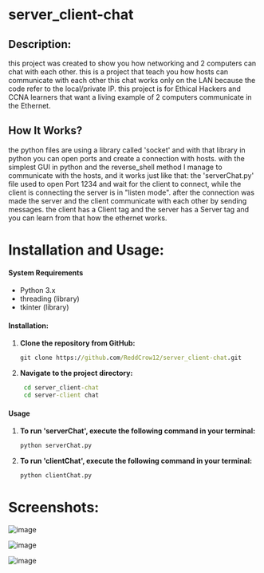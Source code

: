 # server_client-chat

## Description:
this project was created to show you how networking and 2 computers can chat with each other. this is a project that teach you how hosts can communicate with each other
this chat works only on the LAN because the code refer to the local/private IP. this project is for Ethical Hackers and CCNA learners that want a living example
of 2 computers communicate in the Ethernet.

## How It Works?
the python files are using a library called 'socket' and with that library in python you can open ports and create a connection with hosts.
with the simplest GUI in python and the reverse_shell method I manage  to communicate with the hosts, and it works just like that:
the 'serverChat.py' file used to open Port 1234 and wait for the client to connect, while the client is connecting the server is in "listen mode".
after the connection was made the server and the client communicate with each other by sending messages.
the client has a Client tag and the server has a Server tag and you can learn from that how the ethernet works.


# Installation and Usage:

#### System Requirements
- Python 3.x
- threading (library) 
- tkinter (library)

#### Installation:
1. **Clone the repository from GitHub:**
   ```cmd
   git clone https://github.com/ReddCrow12/server_client-chat.git

2. **Navigate to the project directory:**
   ```cmd
    cd server_client-chat
    cd server-client chat

#### Usage 
1. **To run 'serverChat', execute the following command in your terminal:**
   ```cmd
   python serverChat.py

2. **To run 'clientChat', execute the following command in your terminal:**
   ```cmd
   python clientChat.py

# Screenshots:
![image](https://github.com/ReddCrow12/server_client-chat/assets/173953884/ead4b9e7-ace5-40e4-922b-4893211150da)

![image](https://github.com/ReddCrow12/server_client-chat/assets/173953884/fa7885bc-5050-4240-ae7c-88d46fdf8593)

![image](https://github.com/ReddCrow12/server_client-chat/assets/173953884/22facc16-65f6-43b3-9d15-9f23958ea79a)

